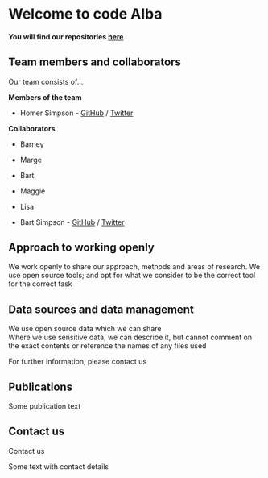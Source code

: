 # Welcome to code Alba

<!-- comments out the code -->
<!-- the below code places the image using default markdown settings
<!-- ![Team Logo](/images/Homer_Simpson.png) -->

#### You will find our repositories [here](https://github.com/codealba?tab=repositories)

## Team members and collaborators
Our team consists of...  

**Members of the team**  

* Homer Simpson - [GitHub](https://github.com/username) / [Twitter](https://twitter.com/homerjsimpson)

**Collaborators**

* Barney
* Marge
* Bart
* Maggie
* Lisa  

* Bart Simpson - [GitHub](https://github.com/username) / [Twitter](https://twitter.com/thesimpsons)

## Approach to working openly  
We work openly to share our approach, methods and areas of research.
We use open source tools; and opt for what we consider to be the correct tool for the correct task

## Data sources and data management
We use open source data which we can share  
Where we use sensitive data, we can describe it, but cannot comment on the exact contents or reference the names of any files used

For further information, please contact us

## Publications
Some publication text

## Contact us
Contact us

Some text with contact details
